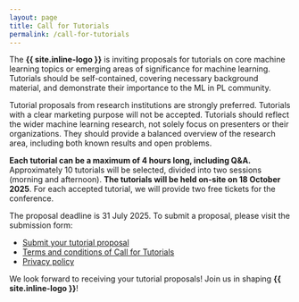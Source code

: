```yaml
---
layout: page
title: Call for Tutorials
permalink: /call-for-tutorials
---
```



The **{{ site.inline-logo }}** is inviting proposals for tutorials on core machine learning topics or emerging areas of significance for machine learning. Tutorials should be self-contained, covering necessary background material, and demonstrate their importance to the ML in PL community.

Tutorial proposals from research institutions are strongly preferred. Tutorials with a clear marketing purpose will not be accepted. Tutorials should reflect the wider machine learning research, not solely focus on presenters or their organizations. They should provide a balanced overview of the research area, including both known results and open problems.

**Each tutorial can be a maximum of 4 hours long, including Q&A.** Approximately 10 tutorials will be selected, divided into two sessions (morning and afternoon). **The tutorials will be held on-site on 18 October 2025**. For each accepted tutorial, we will provide two free tickets for the conference.

The proposal deadline is 31 July 2025. To submit a proposal, please visit the submission form:

<ul class="list-inline banner-social-buttons">
    <li>
        <a href="https://mlinpl2025tutorials.paperform.co/" class="btn btn-default btn-lg" target="_blank"><i class="fa-solid fa-list"></i> Submit your tutorial proposal</a>
    </li>
    <li>
        <a href="{{ "./tutorials-terms-and-conditions" | relative_url }}" class="btn btn-default"><i class="fa-solid fa-file-lines"></i> Terms and conditions of Call for Tutorials</a>
    </li>
    <li>
        <a href="{{ "./privacy-policy" | relative_url }}" class="btn btn-default"><i class="fa-solid fa-file-lines"></i> Privacy policy</a>
    </li>
</ul>

We look forward to receiving your tutorial proposals!
Join us in shaping **{{ site.inline-logo }}**!
